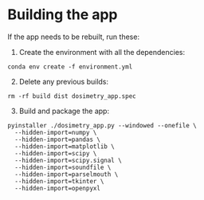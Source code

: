 # Building the app


If the app needs to be rebuilt, run these:

1. Create the environment with all the dependencies:
```
conda env create -f environment.yml
```


2. Delete any previous builds:
```
rm -rf build dist dosimetry_app.spec
```


3. Build and package the app:
```
pyinstaller ./dosimetry_app.py --windowed --onefile \
  --hidden-import=numpy \
  --hidden-import=pandas \
  --hidden-import=matplotlib \
  --hidden-import=scipy \
  --hidden-import=scipy.signal \
  --hidden-import=soundfile \
  --hidden-import=parselmouth \
  --hidden-import=tkinter \
  --hidden-import=openpyxl
```

